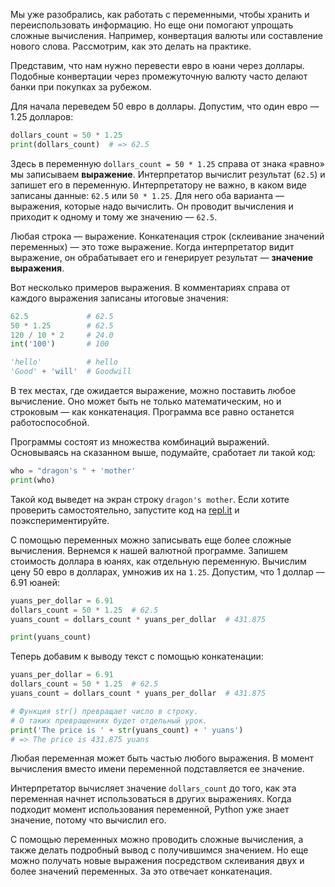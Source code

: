 
Мы уже разобрались, как работать с переменными, чтобы хранить и переиспользовать информацию. Но еще они помогают упрощать сложные вычисления. Например, конвертация валюты или составление нового слова. Рассмотрим, как это делать на практике.

Представим, что нам нужно перевести евро в юани через доллары. Подобные конвертации через промежуточную валюту часто делают банки при покупках за рубежом.

Для начала переведем 50 евро в доллары. Допустим, что один евро — 1.25 долларов:

```python
dollars_count = 50 * 1.25
print(dollars_count)  # => 62.5
```

Здесь в переменную `dollars_count = 50 * 1.25` справа от знака «равно» мы записываем **выражение**. Интерпретатор вычислит результат (`62.5`) и запишет его в переменную.  Интерпретатору не важно, в каком виде записаны данные: `62.5` или `50 * 1.25`. Для него оба варианта — выражения, которые надо вычислить. Он проводит вычисления и приходит к одному и тому же значению — `62.5`.

Любая строка — выражение. Конкатенация строк (склеивание значений переменных) — это тоже выражение. Когда интерпретатор видит выражение, он обрабатывает его и генерирует результат — **значение выражения**.

Вот несколько примеров выражения. В комментариях справа от каждого выражения записаны итоговые значения:

```python
62.5             # 62.5
50 * 1.25        # 62.5
120 / 10 * 2     # 24.0
int('100')       # 100

'hello'          # hello
'Good' + 'will'  # Goodwill
```

В тех местах, где ожидается выражение, можно поставить любое вычисление. Оно может быть не только математическим, но и строковым — как конкатенация. Программа все равно останется работоспособной.

Программы состоят из множества комбинаций выражений. Основываясь на сказанном выше, подумайте, сработает ли такой код:

```python
who = "dragon's " + 'mother'
print(who)
```

Такой код выведет на экран строку `dragon's mother`. Если хотите проверить самостоятельно, запустите код на [repl.it](https://replit.com/languages/python3) и поэкспериментируйте.

С помощью переменных можно записывать еще более сложные вычисления. Вернемся к нашей валютной программе. Запишем стоимость доллара в юанях, как отдельную переменную. Вычислим цену 50 евро в долларах, умножив их на `1.25`. Допустим, что 1 доллар — 6.91 юаней:

```python
yuans_per_dollar = 6.91
dollars_count = 50 * 1.25  # 62.5
yuans_count = dollars_count * yuans_per_dollar  # 431.875

print(yuans_count)
```

Теперь добавим к выводу текст с помощью конкатенации:

```python
yuans_per_dollar = 6.91
dollars_count = 50 * 1.25  # 62.5
yuans_count = dollars_count * yuans_per_dollar  # 431.875

# Функция str() превращает число в строку.
# О таких превращениях будет отдельный урок.
print('The price is ' + str(yuans_count) + ' yuans')
# => The price is 431.875 yuans
```

Любая переменная может быть частью любого выражения. В момент вычисления вместо имени переменной подставляется ее значение.

Интерпретатор вычисляет значение `dollars_count` до того, как эта переменная начнет использоваться в других выражениях. Когда подходит момент использования переменной, Python уже знает значение, потому что вычислил его.

С помощью переменных можно проводить сложные вычисления, а также делать подробный вывод с получившимся значением. Но еще можно получать новые выражения посредством склеивания двух и более значений переменных. За это отвечает конкатенация.
